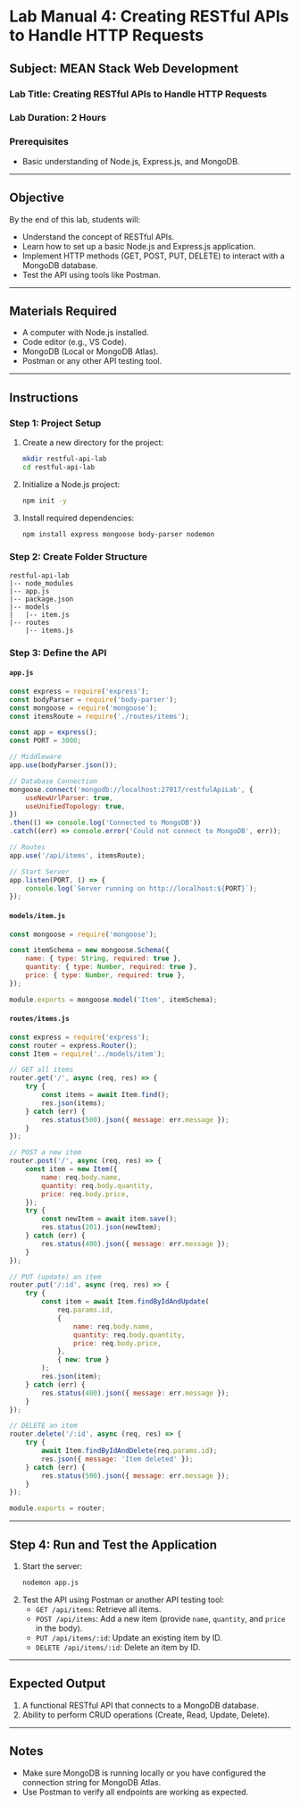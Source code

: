 # Lab Manual 4: Creating RESTful APIs to Handle HTTP Requests

## Subject: MEAN Stack Web Development

### Lab Title: Creating RESTful APIs to Handle HTTP Requests

### Lab Duration: 2 Hours

### Prerequisites
- Basic understanding of Node.js, Express.js, and MongoDB.

---

## Objective
By the end of this lab, students will:
- Understand the concept of RESTful APIs.
- Learn how to set up a basic Node.js and Express.js application.
- Implement HTTP methods (GET, POST, PUT, DELETE) to interact with a MongoDB database.
- Test the API using tools like Postman.

---

## Materials Required
- A computer with Node.js installed.
- Code editor (e.g., VS Code).
- MongoDB (Local or MongoDB Atlas).
- Postman or any other API testing tool.

---

## Instructions

### Step 1: Project Setup
1. Create a new directory for the project:
   ```bash
   mkdir restful-api-lab
   cd restful-api-lab
   ```
2. Initialize a Node.js project:
   ```bash
   npm init -y
   ```
3. Install required dependencies:
   ```bash
   npm install express mongoose body-parser nodemon
   ```

### Step 2: Create Folder Structure
```plaintext
restful-api-lab
|-- node_modules
|-- app.js
|-- package.json
|-- models
|   |-- item.js
|-- routes
    |-- items.js
```

### Step 3: Define the API

#### `app.js`
```javascript
const express = require('express');
const bodyParser = require('body-parser');
const mongoose = require('mongoose');
const itemsRoute = require('./routes/items');

const app = express();
const PORT = 3000;

// Middleware
app.use(bodyParser.json());

// Database Connection
mongoose.connect('mongodb://localhost:27017/restfulApiLab', {
    useNewUrlParser: true,
    useUnifiedTopology: true,
})
.then(() => console.log('Connected to MongoDB'))
.catch((err) => console.error('Could not connect to MongoDB', err));

// Routes
app.use('/api/items', itemsRoute);

// Start Server
app.listen(PORT, () => {
    console.log(`Server running on http://localhost:${PORT}`);
});
```

#### `models/item.js`
```javascript
const mongoose = require('mongoose');

const itemSchema = new mongoose.Schema({
    name: { type: String, required: true },
    quantity: { type: Number, required: true },
    price: { type: Number, required: true },
});

module.exports = mongoose.model('Item', itemSchema);
```

#### `routes/items.js`
```javascript
const express = require('express');
const router = express.Router();
const Item = require('../models/item');

// GET all items
router.get('/', async (req, res) => {
    try {
        const items = await Item.find();
        res.json(items);
    } catch (err) {
        res.status(500).json({ message: err.message });
    }
});

// POST a new item
router.post('/', async (req, res) => {
    const item = new Item({
        name: req.body.name,
        quantity: req.body.quantity,
        price: req.body.price,
    });
    try {
        const newItem = await item.save();
        res.status(201).json(newItem);
    } catch (err) {
        res.status(400).json({ message: err.message });
    }
});

// PUT (update) an item
router.put('/:id', async (req, res) => {
    try {
        const item = await Item.findByIdAndUpdate(
            req.params.id,
            {
                name: req.body.name,
                quantity: req.body.quantity,
                price: req.body.price,
            },
            { new: true }
        );
        res.json(item);
    } catch (err) {
        res.status(400).json({ message: err.message });
    }
});

// DELETE an item
router.delete('/:id', async (req, res) => {
    try {
        await Item.findByIdAndDelete(req.params.id);
        res.json({ message: 'Item deleted' });
    } catch (err) {
        res.status(500).json({ message: err.message });
    }
});

module.exports = router;
```

---

## Step 4: Run and Test the Application
1. Start the server:
   ```bash
   nodemon app.js
   ```
2. Test the API using Postman or another API testing tool:
   - `GET /api/items`: Retrieve all items.
   - `POST /api/items`: Add a new item (provide `name`, `quantity`, and `price` in the body).
   - `PUT /api/items/:id`: Update an existing item by ID.
   - `DELETE /api/items/:id`: Delete an item by ID.

---

## Expected Output
1. A functional RESTful API that connects to a MongoDB database.
2. Ability to perform CRUD operations (Create, Read, Update, Delete).

---

## Notes
- Make sure MongoDB is running locally or you have configured the connection string for MongoDB Atlas.
- Use Postman to verify all endpoints are working as expected.
